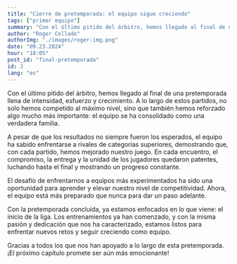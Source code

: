 ```yaml
---
title: "Cierre de pretemporada: el equipo sigue creciendo"
tags: ["primer equipo"]
summary: "Con el último pitido del árbitro, hemos llegado al final de una pretemporada llena de intensidad, esfuerzo y crecimiento. A lo largo de estos partidos, no solo hemos competido al máximo nivel, sino que también hemos reforzado algo mucho más importante: el equipo se ha consolidado como una verdadera familia."
author: "Roger Collado"
authorImg: "./images/roger-img.png"
date: "09.23.2024"
hour: "18:05"
post_id: "final-pretemporada"
id: 3
lang: "es"
---
```


Con el último pitido del árbitro, hemos llegado al final de una pretemporada llena de intensidad, esfuerzo y crecimiento. A lo largo de estos partidos, no solo hemos competido al máximo nivel, sino que también hemos reforzado algo mucho más importante: el equipo se ha consolidado como una verdadera familia.

A pesar de que los resultados no siempre fueron los esperados, el equipo ha sabido enfrentarse a rivales de categorías superiores, demostrando que, con cada partido, hemos mejorado nuestro juego. En cada encuentro, el compromiso, la entrega y la unidad de los jugadores quedaron patentes, luchando hasta el final y mostrando un progreso constante.

El desafío de enfrentarnos a equipos más experimentados ha sido una oportunidad para aprender y elevar nuestro nivel de competitividad. Ahora, el equipo está más preparado que nunca para dar un paso adelante.

Con la pretemporada concluida, ya estamos enfocados en lo que viene: el inicio de la liga. Los entrenamientos ya han comenzado, y con la misma pasión y dedicación que nos ha caracterizado, estamos listos para enfrentar nuevos retos y seguir creciendo como equipo.

Gracias a todos los que nos han apoyado a lo largo de esta pretemporada. ¡El próximo capítulo promete ser aún más emocionante!
